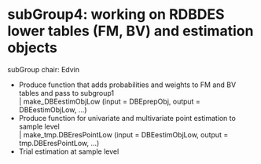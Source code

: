 # subGroup4: working on RDBDES lower tables (FM, BV) and estimation objects

subGroup chair: Edvin

- Produce function that adds probabilities and weights to FM and BV tables and pass to subgroup1  
| make_DBEestimObjLow (input = DBEprepObj, output = DBEestimObjLow, ...)  
- Produce function for univariate and multivariate point estimation to sample level  
| make_tmp.DBEresPointLow (input = DBEestimObjLow, output = tmp.DBEresPointLow, ...)  
- Trial estimation at sample level







